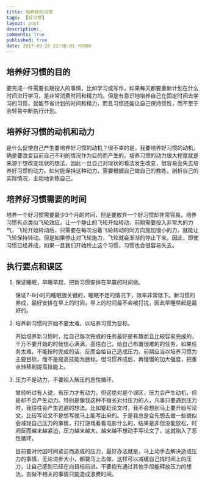 ```yaml
---
title: 培养好的习惯
tags:  [好习惯]
layout: post
description: 
comments: true
published: true
date: 2017-09-28 22:38:01 +0900
---
```


## 培养好习惯的目的

要完成一件需要长期投入的事情，比如学习或写作，如果每天都要重新计划在什么时间进行学习，是非常消费时间和精力的。但是有意识地培养自己在固定时间去学习的习惯，就能节省计划的时间和精力，而且习惯还能让自己保持惯性，而不至于会轻易中断执行计划。

## 培养好习惯的动机和动力

是什么促使自己产生要培养好习惯的动机？很不幸的是，我要培养好习惯的动机，确是要改变目前自己不利的情况作为目的而产生的。培养习惯的动力很大程度就是来源于想改变现状的想法，因此一旦自己对现状的看法发生改变，很容易会失去培养好习惯的动力。如何能保持这种动力，需要根据自己做自己的教练，剖析自己的实际情况，主动地训练自己。

## 培养好习惯需要的时间

培养一个好习惯需要最少3个月的时间，但是要放弃一个好习惯却非常容易。培养习惯有点类似飞轮效应，让一个静止的飞轮开始转动，前期需要投入非常大的力气，飞轮开始转动后，只需要在每次沿着飞轮转动的同方向施加很小的力，就能让飞轮保持转动。但是如果停止对飞轮施力，飞轮就会渐渐的停止下来。因此，即使习惯已经养成，如果一旦我们开始终止这个习惯，习惯也会很容易失去。

## 执行要点和误区

1. 保证睡眠，早睡早起，把新习惯安排在早晨的时间做。

    保证7-8小时的睡眠很关键的，睡眠不足的情况下，效率非常低下。新习惯的养成，最好安排在早上的时间，早上的时间最不会被打扰，因此早睡早起是最好的。

1. 培养新习惯时开始不要太难，以培养习惯为目标。

    开始培养新习惯时，给自己每次完成的任务最好是有趣而且比较容易完成的，千万不要开始的时候信心满满，高估自己，给自己布置很难的的任务，如果任务太难，不能按时完成的话，反而会给自己造成压力。前期应当以培养习惯为主要目标，而不是提高技能为目标。但习惯养成后，再慢慢的加大强度，把重点转移到提高技能上。

1. 压力不是动力，不要陷入解压的恶性循环。

    曾经听过有人说，有压力才有动力。但这绝对是个误区，压力会产生动机，但是却不会产生动力。特别是像我这种不擅长对付压力的人，凡事只要遇到压力时，我往往会产生逃避的想法。比如要赶论文时，我不会想到马上要开始写论文，比较写论文不是想写就马上能写出来的。于是我总是会先想去做一些貌似会减轻自己压力的事情，打打游戏看看电影什么的，结果是非但没能放松，时间反而越来越紧迫，压力越来越大，越来越不想动手写论文了，这就陷入了恶性循环。

    目前要对付因时间紧迫而造成的压力，最好办法就是，马上动手去解决造成压力的事情，无论进步大小，都要马上去做，这样可以减缓自己找时间上的压力，让自己感到已经在向目标前进。不要抱有通过其他手段能释放压力的想法，去做不相关的事情只能造成浪费时间。
